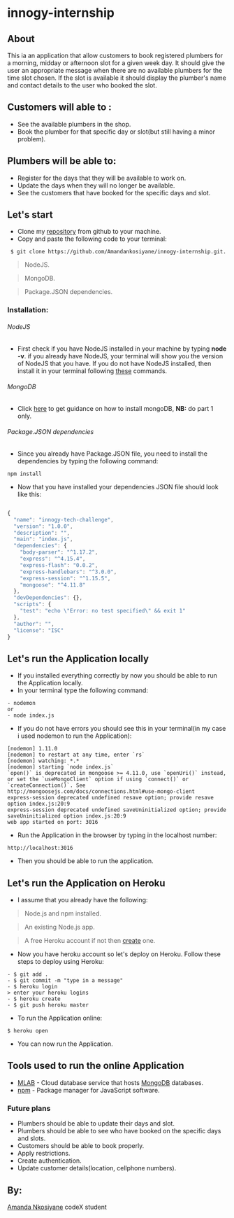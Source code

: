 # innogy-internship

## About

This ia an application that allow customers to book registered plumbers for a morning, midday or afternoon slot for a given week day. It should give the user an appropriate message when there are no available plumbers for the time slot chosen. If the slot is available it should display the plumber's name and contact details to the user who booked the slot.

## Customers will able to :

- See the available plumbers in the shop.
- Book the plumber for that specific day or slot(but still having a minor problem).


## Plumbers will be able to:

- Register for the days that they will be available to work on.
- Update the days when they will no longer be available.
- See the customers that have booked for the specific days and slot.


## Let's start

- Clone my [repository](https://github.com/Amandankosiyane/innogy-internship) from github to your machine.
- Copy and paste the following code to your terminal:
```
 $ git clone https://github.com/Amandankosiyane/innogy-internship.git.

```

> NodeJS.

> MongoDB.

> Package.JSON dependencies.

### Installation:
###### NodeJS
- First check if you have NodeJS installed in your machine by typing **node -v**. if you already have NodeJS, your terminal will show you the version of NodeJS that you have. If you do not have NodeJS installed, then install it in your terminal following [these](https://www.digitalocean.com/community/tutorials/how-to-install-node-js-on-ubuntu-16-04) commands.
###### MongoDB
- Click [here](https://www.digitalocean.com/community/tutorials/how-to-install-and-secure-mongodb-on-ubuntu-16-04) to get guidance on how to install mongoDB, **NB:** do part 1 only.
###### Package.JSON dependencies
- Since you already have Package.JSON file, you need to install the dependencies by typing the following command:
```
npm install

```

- Now that you have installed your dependencies JSON file should look like this:
```javascript

{
  "name": "innogy-tech-challenge",
  "version": "1.0.0",
  "description": "",
  "main": "index.js",
  "dependencies": {
    "body-parser": "^1.17.2",
    "express": "^4.15.4",
    "express-flash": "0.0.2",
    "express-handlebars": "^3.0.0",
    "express-session": "^1.15.5",
    "mongoose": "^4.11.8"
  },
  "devDependencies": {},
  "scripts": {
    "test": "echo \"Error: no test specified\" && exit 1"
  },
  "author": "",
  "license": "ISC"
}


```



## Let's run the Application locally
- If you installed everything correctly by now you should be able to run the Application locally.
- In your terminal type the following command:
```
- nodemon
or
- node index.js

```
- If you do not have errors you should see this in your terminal(in my case i used nodemon to run the Application):
```
[nodemon] 1.11.0
[nodemon] to restart at any time, enter `rs`
[nodemon] watching: *.*
[nodemon] starting `node index.js`
`open()` is deprecated in mongoose >= 4.11.0, use `openUri()` instead, or set the `useMongoClient` option if using `connect()` or `createConnection()`. See http://mongoosejs.com/docs/connections.html#use-mongo-client
express-session deprecated undefined resave option; provide resave option index.js:20:9
express-session deprecated undefined saveUninitialized option; provide saveUninitialized option index.js:20:9
web app started on port: 3016

```
- Run the Application in the browser by typing in the localhost number:
```
http://localhost:3016

```

- Then you should be able to run the application.


## Let's run the Application on Heroku
- I assume that you already have the following:
> Node.js and npm installed.

> An existing Node.js app.

> A free Heroku account if not then [create](https://signup.heroku.com/dc) one.
- Now you have heroku account so let's deploy on Heroku. Follow these steps to deploy using Heroku:
```
- $ git add .
- $ git commit -m "type in a message"
- $ heroku login
> enter your heroku logins
- $ heroku create
- $ git push heroku master

```
- To run the Application online:
```
$ heroku open

```

- You can now run the Application.
## Tools used to run the online Application
- [MLAB](https://mlab.com/) - Cloud database service that hosts [MongoDB](https://www.mongodb.com/) databases.
- [npm](https://www.npmjs.com/) - Package manager for JavaScript software.



### Future plans

- Plumbers should be able to update their days and slot.
- Plumbers should be able to see who have booked on the specific days and slots.
- Customers should be able to book properly.
- Apply restrictions.
- Create authentication.
- Update customer details(location, cellphone numbers).


## By:
[Amanda Nkosiyane](https://github.com/Amandankosiyane) codeX student









